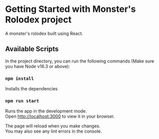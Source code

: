 # Getting Started with Monster's Rolodex project

A monster's rolodex built using React.

## Available Scripts

In the project directory, you can run the following commands (Make sure you have Node v16.3 or above):

### `npm install`

Installs the dependencies

### `npm run start`

Runs the app in the development mode.\
Open [http://localhost:3000](http://localhost:3000) to view it in your browser.

The page will reload when you make changes.\
You may also see any lint errors in the console.

